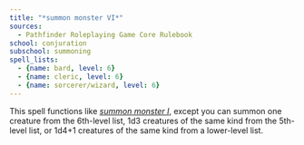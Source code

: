 ```yaml
---
title: "*summon monster VI*"
sources:
  - Pathfinder Roleplaying Game Core Rulebook
school: conjuration
subschool: summoning
spell_lists:
  - {name: bard, level: 6}
  - {name: cleric, level: 6}
  - {name: sorcerer/wizard, level: 6}
---
```


This spell functions like [*summon monster I*](/spells/summon-monster-i/), except you can summon one creature from the 6th-level list, 1d3 creatures of the same kind from the 5th-level list, or 1d4+1 creatures of the same kind from a lower-level list.

